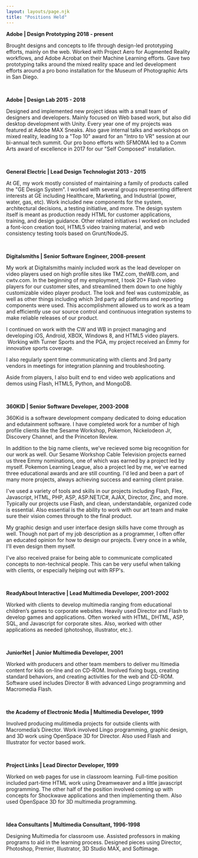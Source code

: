 ```yaml
---
layout: layouts/page.njk
title: "Positions Held"
---
```


**Adobe | Design Prototyping 2018 - present**

Brought designs and concepts to life through design-led prototyping efforts, mainly on the web. Worked with Project Aero for Augmented Reality workflows, and Adobe Acrobat on their Machine Learning efforts. Gave two prototyping talks around the mixed reality space and led development efforts around a pro bono installation for the Museum of Photographic Arts in San Diego.

 

**Adobe | Design Lab 2015 - 2018**

Designed and implemented new project ideas with a small team of designers and developers. Mainly focused on Web based work, but also did desktop development with Unity. Every year one of my projects was featured at Adobe MAX Sneaks. Also gave internal talks and workshops on mixed reality, leading to a "Top 10" award for an "Intro to VR" session at our bi-annual tech summit. Our pro bono efforts with SFMOMA led to a Comm Arts award of excellence in 2017 for our "Self Composed" installation.

 

**General Electric | Lead Design Technologist 2013 - 2015**

At GE, my work mostly consisted of maintaining a family of products called the "GE Design System". I worked with several groups representing different interests at GE including Healthcare, Marketing, and Industrial (power, water, gas, etc). Work included new components for the system, architectural decisions, a testing initiative, and more. The design system itself is meant as production ready HTML for customer applications, training, and design guidance. Other related initiatives I worked on included a font-icon creation tool, HTML5 video training material, and web consistency testing tools based on Grunt/NodeJS.

 

**Digitalsmiths | Senior Software Engineer, 2008-present**

My work at Digitalsmiths mainly included work as the lead developer on video players used on high profile sites like TMZ.com, theWB.com, and cwtv.com. In the beginning of my employment, I took 20+ Flash video players for our customer sites, and streamlined them down to one highly customizable video player product. The look and feel was customizable, as well as other things including which 3rd party ad platforms and reporting components were used. This accomplishment allowed us to work as a team and efficiently use our source control and continuous integration systems to make reliable releases of our product.

I continued on work with the CW and WB in project managing and developing iOS, Android, XBOX, Windows 8, and HTML5 video players.  Working with Turner Sports and the PGA, my project received an Emmy for innovative sports coverage.

I also regularly spent time communicating with clients and 3rd party vendors in meetings for integration planning and troubleshooting.

Aside from players, I also built end to end video web applications and demos using Flash, HTML5, Python, and MongoDB.

 

**360KID | Senior Software Developer, 2003-2008**

360Kid is a software development company dedicated to doing education and edutainment software. I have completed work for a number of high profile clients like the Sesame Workshop, Pokemon, Nickelodeon Jr, Discovery Channel, and the Princeton Review.

In addition to the big name clients, we've recieved some big recognition for our work as well. Our Sesame Workshop Cable Television projects earned us three Emmy nominations, one of which was earned by a project led by myself. Pokemon Learning League, also a project led by me, we've earned three educational awards and are still counting. I'd led and been a part of many more projects, always achieving success and earning client praise.

I've used a variety of tools and skills in our projects including Flash, Flex, Javascript, HTML, PHP, ASP, ASP.NET/C#, AJAX, Director, Zinc, and more. Typically our projects use Flash, and clean, understandable, organized code is essential. Also essential is the ability to work with our art team and make sure their vision comes through to the final product.

My graphic design and user interface design skills have come through as well. Though not part of my job description as a programmer, I often offer an educated opinion for how to design our projects. Every once in a while, I'll even design them myself.

I've also received praise for being able to communicate complicated concepts to non-technical people. This can be very useful when talking with clients, or especially helping out with RFP's.

 

**ReadyAbout Interactive | Lead Multimedia Developer, 2001-2002**

Worked with clients to develop multimedia ranging from educational children’s games to corporate websites. Heavily used Director and Flash to develop games and applications. Often worked with HTML, DHTML, ASP, SQL, and Javascript for corporate sites. Also, worked with other applications as needed (photoshop, illustrator, etc.).

 

**JuniorNet | Junior Multimedia Developer, 2001**

Worked with producers and other team members to deliver mu ltimedia content for kids on-line and on CD-ROM. Involved fixing bugs, creating standard behaviors, and creating activities for the web and CD-ROM. Software used includes Director 8 with advanced Lingo programming and Macromedia Flash.

 

**the Academy of Electronic Media | Multimedia Developer, 1999**

Involved producing mulitimedia projects for outside clients with Macromedia’s Director. Work involved Lingo programming, graphic design, and 3D work using OpenSpace 3D for Director. Also used Flash and Illustrator for vector based work.

 

**Project Links | Lead Director Developer, 1999**

Worked on web pages for use in classroom learning. Full-time position included part-time HTML work using Dreamweaver and a little javascript programming. The other half of the position involved coming up with concepts for Shockwave applications and then implementing them. Also used OpenSpace 3D for 3D multimedia programming.

 

**Idea Consultants | Multimedia Consultant, 1996-1998**

Designing Multimedia for classroom use. Assisted professors in making programs to aid in the learning process. Designed pieces using Director, Photoshop, Premier, Illustrator, 3D Studio MAX, and Softimage.
